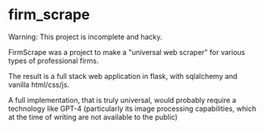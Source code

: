 # firm_scrape

Warning: This project is incomplete and hacky.

FirmScrape was a project to make a "universal web scraper" for various types of professional firms.

The result is a full stack web application in flask, with sqlalchemy and vanilla html/css/js.

A full implementation, that is truly universal, would probably require a technology like GPT-4 (particularly its image processing capabilities, which at the time of writing are not available to the public)
